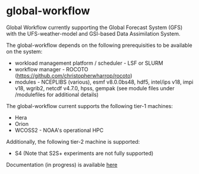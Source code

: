 # global-workflow
Global Workflow currently supporting the Global Forecast System (GFS) with the UFS-weather-model and GSI-based Data Assimilation System.

The global-workflow depends on the following prerequisities to be available on the system:

* workload management platform / scheduler - LSF or SLURM
* workflow manager - ROCOTO (https://github.com/christopherwharrop/rocoto)
* modules - NCEPLIBS (various), esmf v8.0.0bs48, hdf5, intel/ips v18, impi v18, wgrib2, netcdf v4.7.0, hpss, gempak (see module files under /modulefiles for additional details)

The global-workflow current supports the following tier-1 machines:

* Hera
* Orion
* WCOSS2 - NOAA's operational HPC

Additionally, the following tier-2 machine is supported:
* S4 (Note that S2S+ experiments are not fully supported)

Documentation (in progress) is available [here](https://global-workflow.readthedocs.io/en/latest/)


